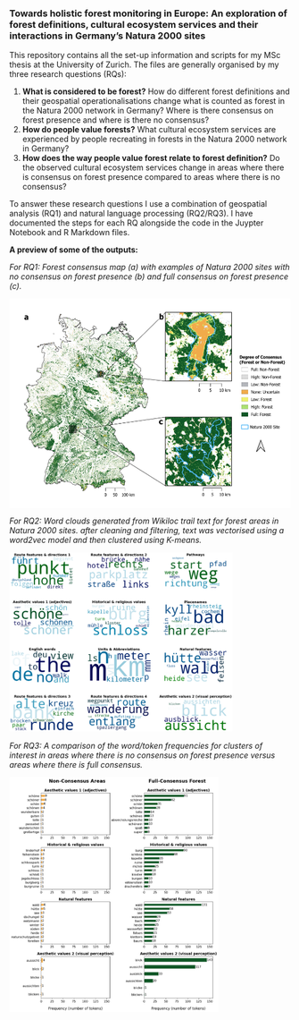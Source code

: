 ### Towards holistic forest monitoring in Europe: An exploration of forest definitions, cultural ecosystem services and their interactions in Germany’s Natura 2000 sites

This repository contains all the set-up information and scripts for my MSc thesis at the University of Zurich. The files are generally organised by my three research questions (RQs):

1)	**What is considered to be forest?** How do different forest definitions and their geospatial operationalisations change what is counted as forest in the Natura 2000 network in Germany? Where is there consensus on forest presence and where is there no consensus?
2)	**How do people value forests?** What cultural ecosystem services are experienced by people recreating in forests in the Natura 2000 network in Germany?
3)	**How does the way people value forest relate to forest definition?** Do the observed cultural ecosystem services change in areas where there is consensus on forest presence compared to areas where there is no consensus?

To answer these research questions I use a combination of geospatial analysis (RQ1) and natural language processing (RQ2/RQ3). I have documented the steps for each RQ alongside the code in the Juypter Notebook and R Markdown files. 

**A preview of some of the outputs:**

*For RQ1: Forest consensus map (a) with examples of Natura 2000 sites with no consensus on forest presence (b) and full consensus on forest presence (c).*

<img src="other/figure_selection/rq1_consenus_summary_3_map.png" alt="forest consensus map" align="center" width="525" height="375" />

*For RQ2: Word clouds generated from Wikiloc trail text for forest areas in Natura 2000 sites. after cleaning and filtering, text was vectorised using a word2vec model and then clustered using K-means.*

<img src="other/figure_selection/rq2_word_clouds.png" width="400" height="320" />

*For RQ3: A comparison of the word/token frequencies for clusters of interest in areas where there is no consensus on forest presence versus areas where there is full consensus.*

<img src="other/figure_selection/rq3_token_counts_per_cluster_class.png" width="375" height="420" />





